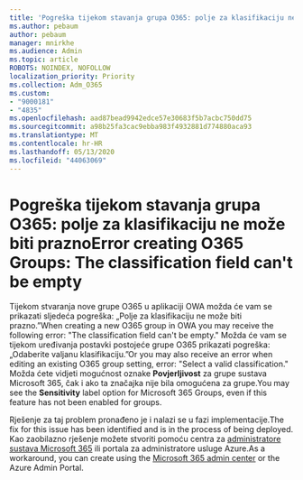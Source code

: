 ```yaml
---
title: 'Pogreška tijekom stavanja grupa O365: polje za klasifikaciju ne može biti prazno'
ms.author: pebaum
author: pebaum
manager: mnirkhe
ms.audience: Admin
ms.topic: article
ROBOTS: NOINDEX, NOFOLLOW
localization_priority: Priority
ms.collection: Adm_O365
ms.custom:
- "9000181"
- "4835"
ms.openlocfilehash: aad87bead9942edce57e30683f5b7acbc750dd75
ms.sourcegitcommit: a98b25fa3cac9ebba983f4932881d774880aca93
ms.translationtype: MT
ms.contentlocale: hr-HR
ms.lasthandoff: 05/13/2020
ms.locfileid: "44063069"
---
```

# <a name="error-creating-o365-groups-the-classification-field-cant-be-empty"></a><span data-ttu-id="9a682-102">Pogreška tijekom stavanja grupa O365: polje za klasifikaciju ne može biti prazno</span><span class="sxs-lookup"><span data-stu-id="9a682-102">Error creating O365 Groups: The classification field can't be empty</span></span>

<span data-ttu-id="9a682-103">Tijekom stvaranja nove grupe O365 u aplikaciji OWA možda će vam se prikazati sljedeća pogreška: „Polje za klasifikaciju ne može biti prazno.”</span><span class="sxs-lookup"><span data-stu-id="9a682-103">When creating a new O365 group in OWA you may receive the following error: "The classification field can't be empty."</span></span>  <span data-ttu-id="9a682-104">Možda će vam se tijekom uređivanja postavki postojeće grupe O365 prikazati pogreška: „Odaberite valjanu klasifikaciju.”</span><span class="sxs-lookup"><span data-stu-id="9a682-104">Or you may also receive an error when editing an existing O365 group setting, error: "Select a valid classification."</span></span>   <span data-ttu-id="9a682-105">Možda ćete vidjeti mogućnost oznake **Povjerljivost** za grupe sustava Microsoft 365, čak i ako ta značajka nije bila omogućena za grupe.</span><span class="sxs-lookup"><span data-stu-id="9a682-105">You may see the **Sensitivity** label option for Microsoft 365 Groups, even if this feature has not been enabled for groups.</span></span>

<span data-ttu-id="9a682-106">Rješenje za taj problem pronađeno je i nalazi se u fazi implementacije.</span><span class="sxs-lookup"><span data-stu-id="9a682-106">The fix for this issue has been identified and is in the process of being deployed.</span></span>  <span data-ttu-id="9a682-107">Kao zaobilazno rješenje možete stvoriti pomoću centra za [administratore sustava Microsoft 365](https://docs.microsoft.com/microsoft-365/admin/create-groups/create-groups?view=o365-worldwide) ili portala za administratore usluge Azure.</span><span class="sxs-lookup"><span data-stu-id="9a682-107">As a workaround, you can create using the [Microsoft 365 admin center](https://docs.microsoft.com/microsoft-365/admin/create-groups/create-groups?view=o365-worldwide) or the Azure Admin Portal.</span></span>
